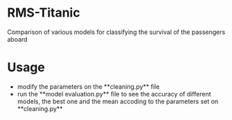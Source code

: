 # RMS-Titanic
Comparison of various models for classifying the survival of the passengers aboard

# Usage
<ul>
  <li>modify the parameters on the **cleaning.py** file</li>
  <li>run the **model evaluation.py** file to see the accuracy of different models, the best one and the mean accoding to the parameters set 
  on **cleaning.py**</li>
</ul>
